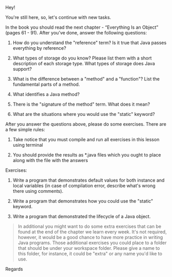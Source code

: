 Hey!

You're still here, so, let's continue with new tasks. 

In the book you should read the next chapter - “Everything Is an Object” (pages 61 - 91). After you’ve done, answer the following questions:

1. How do you understand the "reference" term? Is it true that Java passes everything by reference?

2. What types of storage do you know? Please list them with a short description of each storage type. What types of storage does Java support?
 
3. What is the difference between a "method" and a "function"? List the fundamental parts of a method.

4. What identifies a Java method? 
 
5. There is the "signature of the method" term. What does it mean?

6. What are the situations where you would use the "static" keyword?


After you answer the questions above, please do some exercises. There are a few simple rules:  

1. Take notice that you must compile and run all exercises in this lesson using terminal

2. You should provide the results as *.java files which you ought to place along with the file with the answers

Exercises:

1. Write a program that demonstrates default values for both instance and local variables (in case of compilation error, describe what's wrong there using comments).

2. Write a program that demonstrates how you could use the "static" keyword.
  
3. Write a program that demonstrated the lifecycle of a Java object.

> In additional you might want to do some extra exercises that can be found at the end of the chapter we learn every week. 
> It's not required, however, it would be a good chance to have more practice in writing Java programs. 
> Those additional exercises you could place to a folder that should be under your workspace folder.
> Please give a name to this folder, for instance, it could be "extra" or any name you'd like to use.

Regards
